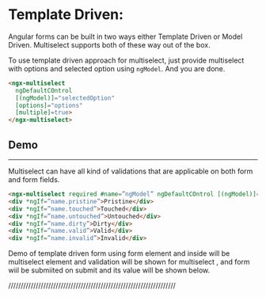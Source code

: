 # Template Driven:
Angular forms can be built in two ways either Template Driven or Model Driven. Multiselect supports both of these way out of the box.

To use template driven approach for multiselect, just provide multiselect with options and selected option using `ngModel`. And you are done.

```html
<ngx-multiselect 
  ngDefaultCOntrol 
  [(ngModel)]="selectedOption" 
  [options]="options" 
  [multiple]=true>
</ngx-multiselect>
```

## Demo

<ms-template-driven></ms-template-driven>

<code-tabs>
  <code-pane title="app/template-driven.component.html" path="template-driven/src/app/template-driven.component.html"></code-pane>
  <code-pane title="app/template-driven.component.ts" path="template-driven/src/app/template-driven.component.ts"></code-pane>
</code-tabs>

---

Multiselect can have all kind of validations that are applicable on both form and form fields. 

```html
<ngx-multiselect required #name=”ngModel” ngDefaultCOntrol [(ngModel)]="selectedOption" [options]="options" [multiple]=true></ngx-multiselect>`
<div *ngIf=”name.pristine”>Pristine</div>
<div *ngIf=”name.touched”>Touched</div>
<div *ngIf=”name.untouched”>Untouched</div>
<div *ngIf=”name.dirty”>Dirty</div>
<div *ngIf=”name.valid”>Valid</div>
<div *ngIf=”name.invalid”>Invalid</div>
```

Demo of template driven form using form element and inside will be multiselect element and validation will be shown for multiselect , and form wiil be submiited on submit and its value will be shown below.

///////////////////////////////////////////////////////////////////

